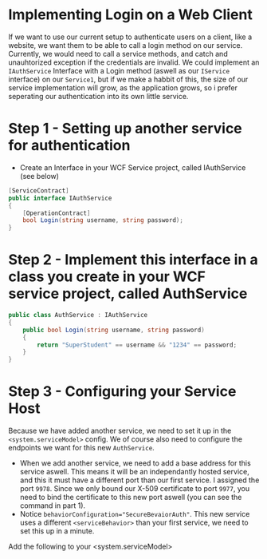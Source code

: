 # Implementing Login on a Web Client


If we want to use our current setup to authenticate users on a client, like a website, we want them to be able to call a login method on our service. Currently, we would need to call a service methods, and catch and unauhtorized exception if the credentials are invalid. We could implement an ```IAuthService``` Interface with a Login method (aswell as our ```IService``` interface) on our ```Service1```, but if we make a habbit of this, the size of our service implementation will grow, as the application grows, so i prefer seperating our authentication into its own little service.

# Step 1 - Setting up another service for authentication
  - Create an Interface in your WCF Service project, called IAuthService (see below)
```c#
[ServiceContract]
public interface IAuthService
{
    [OperationContract]
    bool Login(string username, string password);
}
```
# Step 2 - Implement this interface in a class you create in your WCF service project, called AuthService
```c#
public class AuthService : IAuthService
{
    public bool Login(string username, string password)
    {
        return "SuperStudent" == username && "1234" == password;
    }
}
```
# Step 3 - Configuring your Service Host 
Because we have added another service, we need to set it up in the ```<system.serviceModel>``` config. We of course also need to configure the endpoints we want for this new ```AuthService```.

  - When we add another service, we need to add a base address for this service aswell. This means it will be an independantly hosted service, and this it must have a different port than our first service. I assigned the port ```9978```. Since we only bound our X-509 certificate to port ```9977```, you need to bind the certificate to this new port aswell (you can see the command in part 1).
  - Notice ```behaviorConfiguration="SecureBevaiorAuth"```. This new service uses a different ```<serviceBehavior>``` than your first service, we need to set this up in a minute.

Add the following to your <system.serviceModel>

<service name="ProjectName.AuthService"  behaviorConfiguration="SecureBevaiorAuth">
  <host>
    <baseAddresses>
      <add baseAddress="https://localhost:9978/"   />
      <!--Remember to bind your certificate to the new port 9978-->
    </baseAddresses>
  </host>
  <endpoint address="SecureAuthService" binding="wsHttpBinding" contract="ProjectName.IAuthService" bindingConfiguration="SecureAuthEndpoint"/>

  <endpoint address="mex" binding="mexHttpsBinding" contract="IMetadataExchange"/>
  <endpoint address="mexTcp" binding="mexTcpBinding" contract="IMetadataExchange"/>
</service>

